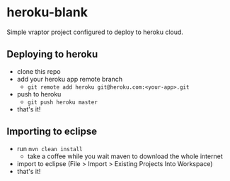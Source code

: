 heroku-blank
============

Simple vraptor project configured to deploy to heroku cloud.


Deploying to heroku
-------------------

* clone this repo
* add your heroku app remote branch
	* ```git remote add heroku git@heroku.com:<your-app>.git```
* push to heroku 
	* ```git push heroku master```
* that's it!

Importing to eclipse
--------------------
* run ```mvn clean install```
	* take a coffee while you wait maven to download the whole internet
* import to eclipse (File > Import > Existing Projects Into Workspace)
* that's it!